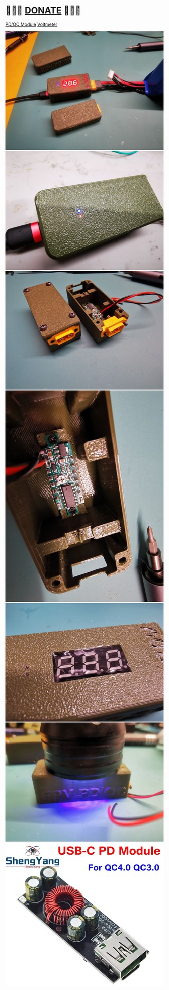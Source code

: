 
# 🍩🍩🍩 [DONATE](https://send.monobank.ua/jar/8GPxyGjM8E) 🍩🍩🍩


[PD/QC Module](https://www.aliexpress.com/item/4000186077208.html)
[Voltmeter](https://www.aliexpress.com/item/1005003922676564.html)

![](/PD_QC_module/5.jpg)
![](/PD_QC_module/6.jpg)
![](/PD_QC_module/3.jpg)
![](/PD_QC_module/4.jpg)
![](/PD_QC_module/1.jpg)
![](/PD_QC_module/2.jpg)
![](/PD_QC_module/7.jpg)

